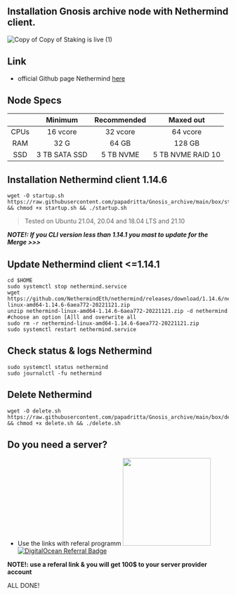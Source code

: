 ## Installation Gnosis archive node with Nethermind client.
![Copy of Copy of Staking is live  (1)](https://user-images.githubusercontent.com/90826754/204135088-2741821a-0987-4810-8dc7-250b166f9d58.png)

## Link
- official Github page Nethermind [here](https://github.com/NethermindEth/nethermind)

## Node Specs

|      | Minimum       | Recommended    | Maxed out         |
| :---:|     :---:     |      :---:     |      :---:        |
| CPUs | 16 vcore      | 32 vcore       | 64 vcore          |
| RAM  | 32 G          | 64 GB          | 128 GB            |
| SSD  | 3 TB SATA SSD |5 TB NVME       | 5 TB NVME RAID 10	|
	

## Installation Nethermind client 1.14.6
```
wget -O startup.sh https://raw.githubusercontent.com/papadritta/Gnosis_archive/main/box/startup.sh && chmod +x startup.sh && ./startup.sh
```
>Tested on Ubuntu 21.04, 20.04 and 18.04 LTS and 21.10

***NOTE!: If you CLI version less than 1.14.1 you mast to update for the Merge >>>***
## Update Nethermind client <=1.14.1 

```
cd $HOME
sudo systemctl stop nethermind.service
wget https://github.com/NethermindEth/nethermind/releases/download/1.14.6/nethermind-linux-amd64-1.14.6-6aea772-20221121.zip
unzip nethermind-linux-amd64-1.14.6-6aea772-20221121.zip -d nethermind
#choose an option [A]ll and overwrite all
sudo rm -r nethermind-linux-amd64-1.14.6-6aea772-20221121.zip
sudo systemctl restart nethermind.service
```
## Check status & logs Nethermind

```
sudo systemctl status nethermind
sudo journalctl -fu nethermind
```

## Delete Nethermind
```
wget -O delete.sh https://raw.githubusercontent.com/papadritta/Gnosis_archive/main/box/delete.sh && chmod +x delete.sh && ./delete.sh

```
## Do you need a server?
- Use the links with referal programm <a href="https://www.vultr.com/?ref=8997131"><img width="200" src="https://user-images.githubusercontent.com/90826754/200262610-b6251a9b-36a9-44f7-be30-fa691e7238de.png" /></a>
            <a href="https://www.digitalocean.com/?refcode=87b8b298c106&utm_campaign=Referral_Invite&utm_medium=Referral_Program&utm_source=badge"><img src="https://web-platforms.sfo2.cdn.digitaloceanspaces.com/WWW/Badge%201.svg" alt="DigitalOcean Referral Badge" /></a>

**NOTE!: use a referal link & you will get 100$ to your server provider account**

ALL DONE!
